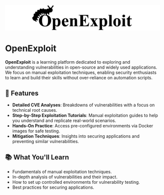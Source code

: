 ![OpenExploit](https://raw.githubusercontent.com/pawanjswal/pawanjswal.github.io/refs/heads/master/assets/logo.png)

# OpenExploit

**OpenExploit** is a learning platform dedicated to exploring and understanding vulnerabilities in open-source and widely used applications. We focus on manual exploitation techniques, enabling security enthusiasts to learn and build their skills without over-reliance on automation scripts.

## 🚀 Features

- **Detailed CVE Analyses**: Breakdowns of vulnerabilities with a focus on technical root causes.
- **Step-by-Step Exploitation Tutorials**: Manual exploitation guides to help you understand and replicate real-world scenarios.
- **Hands-On Practice**: Access pre-configured environments via Docker images for safe testing.
- **Mitigation Techniques**: Insights into securing applications and preventing similar vulnerabilities.

## 📚 What You'll Learn

- Fundamentals of manual exploitation techniques.
- In-depth analysis of vulnerabilities and their impact.
- How to set up controlled environments for vulnerability testing.
- Best practices for securing applications.
